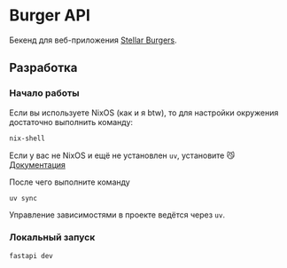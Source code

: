 # Burger API

Бекенд для веб-приложения [Stellar Burgers](https://github.com/matthewrv/react-burger).

## Разработка

### Начало работы

Если вы используете NixOS (как и я btw), то для настройки окружения достаточно выполнить команду:

```bash
nix-shell
```

Если у вас не NixOS и ещё не установлен `uv`, установите 😼 [Документация](https://docs.astral.sh/uv/#installation)

После чего выполните команду
```
uv sync
```

Управление зависимостями в проекте ведётся через `uv`.

### Локальный запуск

```bash
fastapi dev
```
